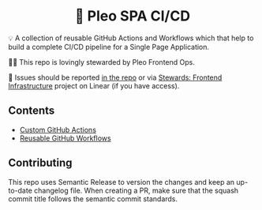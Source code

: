 <h1 align="center">
  🔋 Pleo SPA CI/CD
</h1>

💡 A collection of reusable GitHub Actions and Workflows which that help to
build a complete CI/CD pipeline for a Single Page Application.

👨‍🔧 This repo is lovingly stewarded by Pleo Frontend Ops.

🐛 Issues should be reported
[in the repo](https://github.com/pleo-io/pleo-spa-cicd/issues) or via
[Stewards: Frontend Infrastructure](https://linear.app/pleo/project/stewards-frontend-infrastructure-53a0a536f855)
project on Linear (if you have access).

## Contents

- [Custom GitHub Actions](/actions)
- [Reusable GitHub Workflows](/workflows)

## Contributing

This repo uses Semantic Release to version the changes and keep an up-to-date
changelog file. When creating a PR, make sure that the squash commit title
follows the semantic commit standards.

